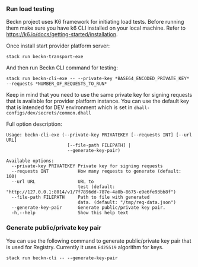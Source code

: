 ### Run load testing

Beckn project uses K6 framework for initiating load tests. Before running them make sure you have k6 CLI installed on your local machine. Refer to https://k6.io/docs/getting-started/installation.

Once install start provider platform server:

```
stack run beckn-transport-exe
```

And then run Beckn CLI command for testing:

```
stack run beckn-cli-exe -- --private-key *BASE64_ENCODED_PRIVATE_KEY* --requests *NUMBER_OF_REQUESTS_TO_RUN*
```

Keep in mind that you need to use the same private key for signing requests that is available for provider platform instance. You can use the default key that is intended for DEV environment which is set in `dhall-configs/dev/secrets/common.dhall`

Full option description:

```
Usage: beckn-cli-exe (--private-key PRIVATEKEY [--requests INT] [--url URL]
                       [--file-path FILEPATH] |
                       --generate-key-pair)

Available options:
  --private-key PRIVATEKEY Private key for signing requests
  --requests INT           How many requests to generate (default: 100)
  --url URL                URL to
                           test (default: "http://127.0.0.1:8014/v1/7f7896dd-787e-4a0b-8675-e9e6fe93bb8f")
  --file-path FILEPATH     Path to file with generated
                           data. (default: "/tmp/req-data.json")
  --generate-key-pair      Generate public/private key pair.
  -h,--help                Show this help text
```

### Generate public/private key pair

You can use the following command to generate public/private key pair that is used for Registry. Currently it uses `Ed25519` algorithm for keys.

```
stack run beckn-cli -- --generate-key-pair
```
